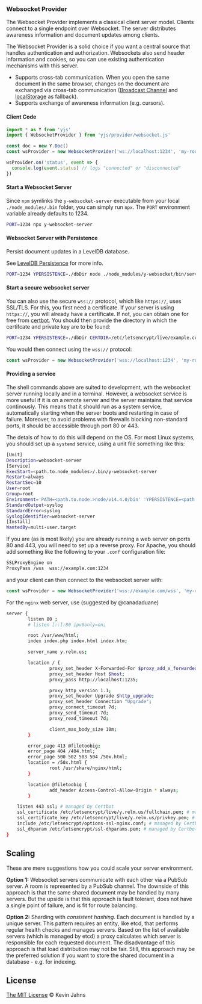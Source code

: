 
### Websocket Provider

The Websocket Provider implements a classical client server model. Clients connect to a single endpoint over Websocket. The server distributes awareness information and document updates among clients.

The Websocket Provider is a solid choice if you want a central source that handles authentication and authorization. Websockets also send header information and cookies, so you can use existing authentication mechanisms with this server.

* Supports cross-tab communication. When you open the same document in the same browser, changes on the document are exchanged via cross-tab communication ([Broadcast Channel](https://developer.mozilla.org/en-US/docs/Web/API/Broadcast_Channel_API) and [localStorage](https://developer.mozilla.org/en-US/docs/Web/API/Window/localStorage) as fallback).
* Supports exchange of awareness information (e.g. cursors).

#### Client Code

```js
import * as Y from 'yjs'
import { WebsocketProvider } from 'yjs/provider/websocket.js'

const doc = new Y.Doc()
const wsProvider = new WebsocketProvider('ws://localhost:1234', 'my-roomname', doc)

wsProvider.on('status', event => {
  console.log(event.status) // logs "connected" or "disconnected"
})
```

#### Start a Websocket Server

Since `npm` symlinks the `y-websocket-server` executable from your local `./node_modules/.bin` folder, you can simply run `npx`. The `PORT` environment variable already defaults to 1234.

```sh
PORT=1234 npx y-websocket-server
```

#### Websocket Server with Persistence

Persist document updates in a LevelDB database.

See [LevelDB Persistence](https://github.com/yjs/y-leveldb) for more info.

```sh
PORT=1234 YPERSISTENCE=./dbDir node ./node_modules/y-websocket/bin/server.js
```

#### Start a secure websocket server

You can also use the secure `wss://` protocol, which like `https://`, uses SSL/TLS.  For this, you first need a certificate.  If your server is  using `https://`, you will already have a certificate.  If not, you can obtain one for free from [certbot](https://certbot.eff.org/).  You should then provide the directory in which the certifcate and private key are to be found:

```sh
PORT=1234 YPERSISTENCE=./dbDir CERTDIR=/etc/letsencrypt/live/example.com node ./node_modules/y-websocket/bin/server.js
```

You would then connect using the `wss://` protocol:

```js
const wsProvider = new WebsocketProvider('wss://localhost:1234', 'my-roomname', doc)
```

#### Providing a service

The shell commands above are suited to development, wth the websocket server running locally and in a terminal.  However, a websocket service is more useful if it is on a remote server and the server maintains that service continously. This means that it should run as a system service, automatically starting when the server boots and restarting in case of failure.  Moreover,  to avoid problems with firewalls blocking non-standard ports, it should be accessible through port 80 or 443.

The detais of how to do this will depend on the OS.  For most Linux systems, you should set up a `systemd` service, using a unit file something like this:

```sh
[Unit]
Description=websocket-server
[Service]
ExecStart=<path.to.node_modules>/.bin/y-websocket-server
Restart=always
RestartSec=10
User=root
Group=root
Environment='PATH=<path.to.node.>node/v14.4.0/bin' 'YPERSISTENCE=<path.to.dbDir>/dbDir' 'CERTDIR=<path.to.certificates>'
StandardOutput=syslog
StandardError=syslog
SyslogIdentifier=websocket-server
[Install]
WantedBy=multi-user.target
```

If you are (as is most likely) you are already running a web server on ports 80 and 443, you will need to set up a reverse proxy.  For Apache, you should add something like the following to your `.conf` configuration file:

```sh
SSLProxyEngine on
ProxyPass /wss  wss://example.com:1234
```

and your client can then connect to the websocket server with:

```js
const wsProvider = new WebsocketProvider('wss://example.com/wss', 'my-roomname', doc)
```

For the `nginx` web server, use (suggested by @canadaduane)

```sh
server {
        listen 80 ;
        # listen [::]:80 ipv6only=on;

        root /var/www/html;
        index index.php index.html index.htm;

        server_name y.relm.us;

        location / {
                proxy_set_header X-Forwarded-For $proxy_add_x_forwarded_for;
                proxy_set_header Host $host;
                proxy_pass http://localhost:1235;

                proxy_http_version 1.1;
                proxy_set_header Upgrade $http_upgrade;
                proxy_set_header Connection "Upgrade";
                proxy_connect_timeout 7d;
                proxy_send_timeout 7d;
                proxy_read_timeout 7d;

                client_max_body_size 10m;
        }

        error_page 413 @filetoobig;
        error_page 404 /404.html;
        error_page 500 502 503 504 /50x.html;
        location = /50x.html {
                root /usr/share/nginx/html;
        }

        location @filetoobig {
                add_header Access-Control-Allow-Origin * always;
        }

    listen 443 ssl; # managed by Certbot
    ssl_certificate /etc/letsencrypt/live/y.relm.us/fullchain.pem; # managed by Certbot
    ssl_certificate_key /etc/letsencrypt/live/y.relm.us/privkey.pem; # managed by Certbot
    include /etc/letsencrypt/options-ssl-nginx.conf; # managed by Certbot
    ssl_dhparam /etc/letsencrypt/ssl-dhparams.pem; # managed by Certbot
}
```

## Scaling

These are mere suggestions how you could scale your server environment.

**Option 1:** Websocket servers communicate with each other via a PubSub server. A room is represented by a PubSub channel. The downside of this approach is that the same shared document may be handled by many servers. But the upside is that this approach is fault tolerant, does not have a single point of failure, and is fit for route balancing.

**Option 2:** Sharding with *consistent hashing*. Each document is handled by a unique server. This pattern requires an entity, like etcd, that performs regular health checks and manages servers. Based on the list of available servers (which is managed by etcd) a proxy calculates which server is responsible for each requested document. The disadvantage of this approach is that load distribution may not be fair. Still, this approach may be the preferred solution if you want to store the shared document in a database - e.g. for indexing.

## License

[The MIT License](./LICENSE) © Kevin Jahns
